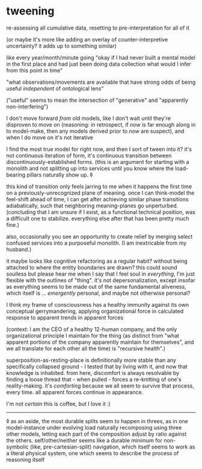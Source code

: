 # tweening

re-assessing all cumulative data, resetting to pre-interpretation for all of it

(or maybe it's more like adding an overlay of counter-interpretive uncertainty? it adds up to something similar)

like every year/month/minute going "okay if I had never built a mental model in the first place and had just been doing data collection what would I infer from this point in time"

"what observations/movements are available that have strong odds of being useful _independent_ of ontological lens"

("useful" seems to mean the intersection of "generative" and "apparently non-interfering")

I don't move forward _from_ old models, like I don't wait until they're disproven to move on (reasoning: in retrospect, if _now_ is far enough along in to model-make, then any models derived prior to _now_ are suspect), and when I do move on it's not iterative

I find the most true model for right now, and then I sort of tween into it? it's not continuous iteration of form, it's continuous transition between discontinuously-established forms. (this is an argument for starting with a monolith and not splitting up into services until you know where the load-bearing pillars naturally show up. ◊

this kind of transition only feels jarring to me when it happens the first time on a previously-unrecognized plane of meaning. once I can think-model the feel-shift ahead of time, I can get after achieving similar phase transitions adiabatically, such that neighboring meaning-planes go unperturbed. (concluding that I am unsure if I exist, as a functional technical position, was a difficult one to stabilize. everything else after that has been pretty much fine.)

also, occasionally you see an opportunity to create relief by merging select confused services into a purposeful monolith. (I am inextricable from my husband.)

it maybe looks like cognitive refactoring as a regular habit? without being attached to where the entity boundaries are drawn? this could sound soulless but please hear me when I say that I feel soul in _everything_, I'm just flexible with the outlines of "thing". it's not depersonalization, except insofar as everything seems to be made out of the same fundamental aliveness, which itself is ... _emergently_ personal, and maybe not otherwise personal?

I think my frame of consciousness has a healthy immunity against its own conceptual gerrymandering, applying organizational force in calculated response to apparent trends in apparent forces

(context: I am the CEO of a healthy 12-human company, and the only organizational principle I maintain for the thing (as distinct from "what apparent portions of the company apparently maintain for themselves", and we all translate for each other all the time) is "recursive health".)

superposition-as-resting-place is definitionally more stable than any specifically collapsed ground - I tested that by living with it, and now that knowledge is inhabited. from here, discomfort is always resolvable by finding a loose thread that - when pulled - forces a re-knitting of one's reality-making. it's _comforting_ because we all seem to survive that process, every time. all apparent forces continue in appearance.

I'm not _certain_ this is coffee, but I love it :)

***

◊ as an aside, the most durable splits seem to happen in threes, as in one model-instance under evolving load naturally recomposing using three other models, letting each part of the composition adjust by ratio against the others. self/other/neither seems like a durable minimum for non-symbolic (like, pre-cartesian-split) navigation, which itself seems to work as a literal physical system, one which seems to describe the process of reasoning itself

